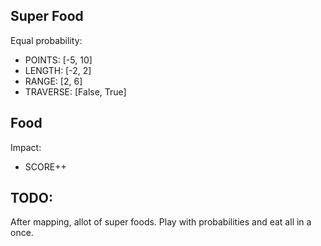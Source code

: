 ## Super Food

Equal probability:
 - POINTS: [-5, 10]
 - LENGTH: [-2, 2]
 - RANGE: [2, 6]
 - TRAVERSE: [False, True]

## Food

Impact:
 - SCORE++
 

## TODO:

After mapping, allot of super foods.
Play with probabilities and eat all in a once.
